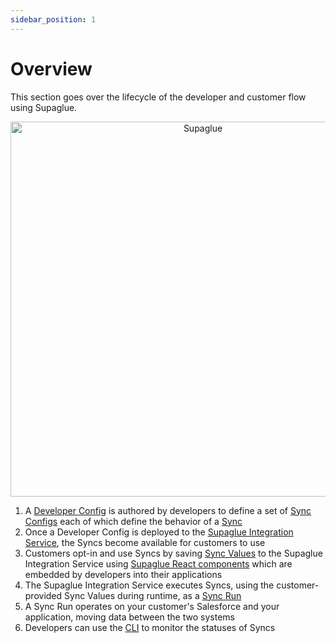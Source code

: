 ```yaml
---
sidebar_position: 1
---
```


# Overview

This section goes over the lifecycle of the developer and customer flow using Supaglue.

<p align="center">
  <a href="#"><img src="/img/flow.png" alt="Supaglue" width="600px"/></a>
</p>

1. A [Developer Config](developer_config) is authored by developers to define a set of [Sync Configs](developer_config#sync-config) each of which define the behavior of a [Sync](sync)
2. Once a Developer Config is deployed to the [Supaglue Integration Service](architecture), the Syncs become available for customers to use
3. Customers opt-in and use Syncs by saving [Sync Values](sync#sync-values) to the Supaglue Integration Service using [Supaglue React components](react-components) which are embedded by developers into their applications
4. The Supaglue Integration Service executes Syncs, using the customer-provided Sync Values during runtime, as a [Sync Run](sync#sync-run)
5. A Sync Run operates on your customer's Salesforce and your application, moving data between the two systems
6. Developers can use the [CLI](cli) to monitor the statuses of Syncs
